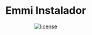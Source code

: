 <h1 align="center">Emmi Instalador</h1>


<p align="center"> 
<a href="https://github.com/emmilinux/emmi-instalador/blob/master/LICENSE"><img src="https://img.shields.io/github/license/mashape/apistatus.svg" alt="license"/></a></p>
